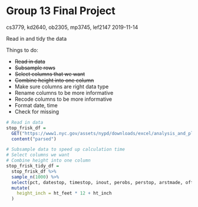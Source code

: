 Group 13 Final Project
================
cs3779, kd2640, ob2305, mp3745, lef2147
2019-11-14

Read in and tidy the data

Things to do:

  - ~~Read in data~~
  - ~~Subsample rows~~
  - ~~Select columns that we want~~
  - ~~Combine height into one column~~
  - Make sure columns are right data type
  - Rename columns to be more informative
  - Recode columns to be more informative
  - Format date, time
  - Check for missing

<!-- end list -->

``` r
# Read in data
stop_frisk_df = 
  GET("https://www1.nyc.gov/assets/nypd/downloads/excel/analysis_and_planning/stop-question-frisk/sqf-2016.csv") %>% 
  content("parsed") 
```

``` r
# Subsample data to speed up calculation time
# Select columns we want
# Combine height into one column
stop_frisk_tidy_df =
  stop_frisk_df %>% 
  sample_n(1000) %>% 
  select(pct, datestop, timestop, inout, perobs, perstop, arstmade, offunif, frisked, searched, rf_vcrim, rf_othsw, rf_attir:ac_evasv, cs_furtv:cs_other, rf_knowl, sb_hdobj:sb_admis, rf_furt, rf_bulg, sex, race, age:othfeatr, city, xcoord, ycoord) %>% 
  mutate(
    height_inch = ht_feet * 12 + ht_inch
  )
```

